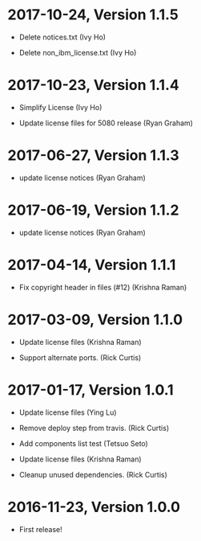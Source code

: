 2017-10-24, Version 1.1.5
=========================

 * Delete notices.txt (Ivy Ho)

 * Delete non_ibm_license.txt (Ivy Ho)


2017-10-23, Version 1.1.4
=========================

 * Simplify License (Ivy Ho)

 * Update license files for 5080 release (Ryan Graham)


2017-06-27, Version 1.1.3
=========================

 * update license notices (Ryan Graham)


2017-06-19, Version 1.1.2
=========================

 * update license notices (Ryan Graham)


2017-04-14, Version 1.1.1
=========================

 * Fix copyright header in files (#12) (Krishna Raman)


2017-03-09, Version 1.1.0
=========================

 * Update license files (Krishna Raman)

 * Support alternate ports. (Rick Curtis)


2017-01-17, Version 1.0.1
=========================

 * Update license files (Ying Lu)

 * Remove deploy step from travis. (Rick Curtis)

 * Add components list test (Tetsuo Seto)

 * Update license files (Krishna Raman)

 * Cleanup unused dependencies. (Rick Curtis)


2016-11-23, Version 1.0.0
=========================

 * First release!
